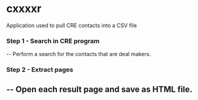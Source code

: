 # cxxxxr
Application used to pull CRE contacts into a CSV file
### Step 1 - Search in CRE program
-- Perform a search for the contacts that are deal makers.
### Step 2 - Extract pages
-- Open each result page and save as HTML file.
-- 
